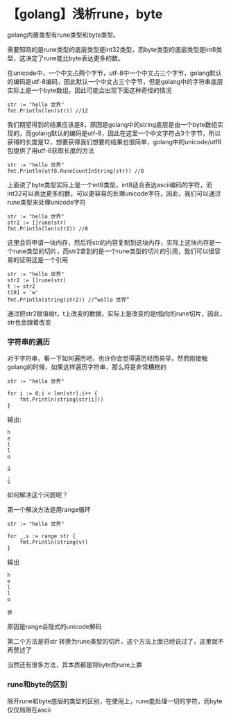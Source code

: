 # 【golang】浅析rune，byte

golang内置类型有rune类型和byte类型。

需要知晓的是rune类型的底层类型是int32类型，而byte类型的底层类型是int8类型，这决定了rune能比byte表达更多的数。

在unicode中，一个中文占两个字节，utf-8中一个中文占三个字节，golang默认的编码是utf-8编码，因此默认一个中文占三个字节，但是golang中的字符串底层实际上是一个byte数组。因此可能会出现下面这种奇怪的情况

```
str := "hello 世界"
fmt.Println(len(str)) //12
```

我们期望得到的结果应该是8，原因是golang中的string底层是由一个byte数组实现的，而golang默认的编码是utf-8，因此在这里一个中文字符占3个字节，所以获得的长度是12，想要获得我们想要的结果也很简单，golang中的unicode/utf8包提供了用utf-8获取长度的方法

```
str := "hello 世界"
fmt.Println(utf8.RuneCountInString(str)) //8
```

上面说了byte类型实际上是一个int8类型，int8适合表达ascii编码的字符，而int32可以表达更多的数，可以更容易的处理unicode字符，因此，我们可以通过rune类型来处理unicode字符

```
str := "hello 世界"
str2 := []rune(str)
fmt.Println(len(str2)) //8
```

这里会将申请一块内存，然后将str的内容复制到这块内存，实际上这块内存是一个rune类型的切片，而str2拿到的是一个rune类型的切片的引用，我们可以很容易的证明这是一个引用

```
str := "hello 世界"
str2 := []rune(str)
t := str2
t[0] = 'w'
fmt.Println(string(str2)) //“wello 世界”
```

通过把str2赋值给t，t上改变的数据，实际上是改变的是t指向的rune切片，因此，str也会跟着改变

### 字符串的遍历

对于字符串，看一下如何遍历吧，也许你会觉得遍历轻而易举，然而刚接触golang的时候，如果这样遍历字符串，那么将是非常糟糕的

```
str := "hello 世界"
	
for i := 0;i < len(str);i++ {
	fmt.Println(string(str[i]))
}
```

输出:

```
h
e
l
l
o
 
ä
¸
ç
```

如何解决这个问题呢？

第一个解决方法是用range循环

```
str := "hello 世界"
	
for _,v := range str {
	fmt.Println(string(v))
}
```

输出	

```
h
e
l
l
o
 
界
```

原因是range会隐式的unicode解码

第二个方法是将str 转换为rune类型的切片，这个方法上面已经说过了，这里就不再赘述了

当然还有很多方法，其本质都是将byte向rune上靠

### rune和byte的区别

除开rune和byte底层的类型的区别，在使用上，rune能处理一切的字符，而byte仅仅局限在ascii



